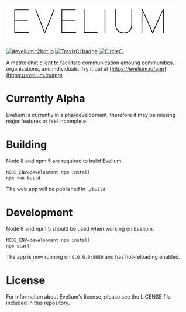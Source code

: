 ![Evelium](/logos/name-0.5x-light.png)

[![#evelium:t2bot.io](https://img.shields.io/badge/matrix-%23evelium:t2bot.io-brightgreen.svg)](https://matrix.to/#/#evelium:t2bot.io)
[![TravisCI badge](https://travis-ci.org/turt2live/evelium.svg?branch=master)](https://travis-ci.org/turt2live/evelium)
[![CircleCI](https://circleci.com/gh/turt2live/evelium.svg?style=svg)](https://circleci.com/gh/turt2live/evelium)

A matrix chat client to facilitate communication amoung communities, organizations, and individuals. Try it out at [https://evelium.io/app](https://evelium.io/app)

# Currently Alpha

Evelium is currently in alpha/development, therefore it may be missing major features or feel incomplete.

# Building

Node 8 and npm 5 are required to build Evelium.

```
NODE_ENV=development npm install
npm run build
```

The web app will be published in `./build`

# Development

Node 8 and npm 5 should be used when working on Evelium.

```
NODE_ENV=development npm install
npm start
```

The app is now running on `0.0.0.0:8080` and has hot-reloading enabled.

# License

For information about Evelium's license, please see the LICENSE file included in this repository.
